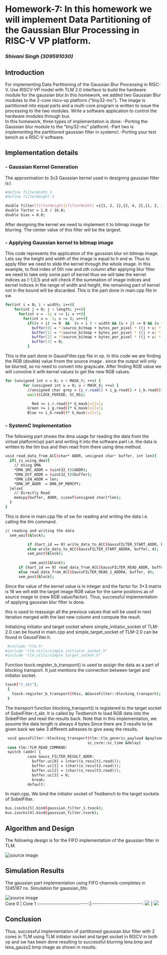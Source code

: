 # Homework-7: In this homework we will implement Data Partitioning of the Gaussian Blur Processing in RISC-V VP platform.

### _Shivani Singh (309591030)_

## Introduction
For implementing Data Partitioning of the Gaussian Blur Processing in RISC-V.
Use RISCV-VP model with TLM 2.0 interface to build the hardware module for the gaussian blur.In this homework, we added two Gaussian Blur modules to the 2-core riscv-vp platform ("tiny32-mc"). The image is partitioned into equal parts and a multi-core program is written to issue the processing to the two modules. 
Write a software application to control the hardware modules through bus.<br/>
In this homework, three types of implementation is done:
-Porting the Gaussian blur module to the "tiny32-mc" platform\\
-Part two is implementing the partitioned gaussian filter in systemc\\
-Porting your test bench as a RISC-V software.


## Implementation details 

### - Gaussian Kernel Generation
The approximation to 3x3 Gaussian kernel used in designing gaussian filter is:\\
```sh
#define filterWidth 3
#define filterHeight 3

double filter[filterHeight][filterWidth] ={{1, 2, 1},{2, 4, 2},{1, 2, 1}};
double factor = 1.0 / 16.0;
double bias = 0.0;
```
After designing the kernel we need to implement it to bitmap image for blurring. The center value of this filter will be the largest. 


### - Applying Gaussian kernel to bitmap image
This code represents the application of the gaussian blur on bitmap image. Lets say the height and width of the image is equal to h and w. Thus to apply filter we need to slide the kernel through the whole image. In this example, to find index of 0th row and oth column after applying blur filter we need to take only some part of kernel thus we will take the kernel indices as (-1,0,1) and will check if the summation of image indices and kernel indices in the range of width and height, the remaining part of kernel not in the bound will be discarded.
This is the part done in main.cpp file in sw.
```sh
for(int i = 0; i < width; i++){
    for(int j = 0; j < length; j++){
      for(int v = -1; v <= 1; v ++){
        for(int u = -1; u <= 1; u++){
          if((v + i) >= 0  &&  (v + i ) < width && (u + j) >= 0 && (u + j) < length ){
            buffer[0] = *(source_bitmap + bytes_per_pixel * ((j + u) * width + (i + v)) + 2);
            buffer[1] = *(source_bitmap + bytes_per_pixel * ((j + u) * width + (i + v)) + 1);
            buffer[2] = *(source_bitmap + bytes_per_pixel * ((j + u) * width + (i + v)) + 0);
            buffer[3] = 0;
          }
 ```
 This is the part done in GaussFilter.cpp file in vp. In this code we are finding the RGB (double) value frrom the source image . since the output will only be blurred, so no need to convert into grayscale. After finding RGB value we will convolve it with kernel values to get the new RGB values. 
```sh
for (unsigned int v = 0; v < MASK_Y; ++v) {
        for (unsigned int u = 0; u < MASK_X; ++u) {
          //unsigned char grey = (i_r.read() + i_g.read() + i_b.read()) / 3;
          wait(CLOCK_PERIOD, SC_NS);

            Red += i_r.read()* G_mask[u][v];
          Green += i_g.read()* G_mask[u][v];
          Blue += i_b.read()* G_mask[u][v];
```
### - SystemC Implementation
The following part shows the dma usage for reading the data from the virtual platform(vp) part and writing it into the software part i.e. the data is written to the tlm bus and then read from there using dma method.
```sh
void read_data_from_ACC(char* ADDR, unsigned char* buffer, int len){
  if(_is_using_dma){
    // Using DMA 
    *DMA_SRC_ADDR = (uint32_t)(ADDR);
    *DMA_DST_ADDR = (uint32_t)(buffer);
    *DMA_LEN_ADDR = len;
    *DMA_OP_ADDR  = DMA_OP_MEMCPY;
  }else{
    // Directly Read
    memcpy(buffer, ADDR, sizeof(unsigned char)*len);
  }
}
```

This is done in main.cpp file of sw for reading and writing the data i.e. calling the tlm command.
```sh
// reading and writing the data
  sem_wait(&lock);

          if (hart_id == 0) write_data_to_ACC(GaussFILTER_START_ADDR, buffer, 4);
          else write_data_to_ACC(GaussFILTER_START_ADDRA, buffer, 4);
          sem_post(&lock);
          
           sem_wait(&lock);
      if (hart_id == 0) read_data_from_ACC(GaussFILTER_READ_ADDR, buffer, 4);
      else read_data_from_ACC(GaussFILTER_READ_1_ADDRA, buffer, 4);
      sem_post(&lock);
```
Since the value of the kernel value is in integer and the factor for 3*3 matrix is 16 we will edit the target image RGB value for the same positions as of source image to (new RGB value/factor). Thus, successful implementation of applying gaussian blur filter is done.


this is used to reasssign all the previous values that will be used in next iteration merged with the last new column and compute the result.

Initializing initiator and target socket where  simple_initiator_socket of TLM-2.0 can be found in main.cpp and simple_target_socket of TLM-2.0 can be found in GaussFilter.h.
```sh
 #include "tlm.h"
#include "tlm_utils/simple_initiator_socket.h"
#include "tlm_utils/simple_target_socket.h"
```
Function tsock.register_b_transport() is used to assign the data as a part of blocking transport. It just mentions the connection between target and initiator socket.
      
 ```sh
tsock("t_skt"),  
  {
    tsock.register_b_transport(this, &GaussFilter::blocking_transport);
  }
```


The transport function blocking_transport() is registered to the target socket of SobelFilter::t_skt. It is called by Testbench to load RGB data into the SobelFilter and read the results back. Note that in this implementation, we assume the data length is always 4 bytes.Since there are 3 results to be given back we take 3 different adresses to give away the results.
```sh
 void gaussFilter::blocking_transport(tlm::tlm_generic_payload &payload,
                                     sc_core::sc_time &delay)
 case tlm::TLM_READ_COMMAND:
 switch (addr) {
          case Gauss_FILTER_RESULT_ADDR:
            buffer.uc[0] = (char)(o_result1.read());
            buffer.uc[1] = (char)(o_result2.read());
            buffer.uc[2] = (char)(o_result3.read());
            buffer.uc[3] = 0;
            break;
          default:
```
In main.cpp, We bind the initiator socket of Testbench to the target sockets of SobelFilter.

```sh
bus.isocks[5].bind(gaussian_filter_1.tsock);
bus.isocks[4].bind(gaussian_filter.tsock);

```
## Algorithm and Design
The following design is for the FIFO implementation of the gaussian filter in TLM.

![source image](https://github.com/infinite234/ee6470_hw3/blob/main/tlm.png)<br/>



## Simulation Results
The gaussian part implementation using FIFO channels completes in 1245187 ns.
Simulation for gaussian_fifo.<br/>

![source image](https://github.com/infinite234/ee6470_hw5-hw6-hw7-hw1/blob/main/Screenshot%20from%202021-06-29%2011-21-56.png)<br/>
Core 0            |  Core 1
:-------------------------:|:-------------------------:
![](https://github.com/infinite234/ee6470_hw5-hw6-hw7-hw1/blob/main/hw7/Screenshot%20from%202021-06-29%2011-22-01.png)  |  ![](https://github.com/infinite234/ee6470_hw5-hw6-hw7-hw1/blob/main/hw7/Screenshot%20from%202021-06-29%2011-22-04.png)



## Conclusion
Thus, successful implementation of partitioned gaussian blur filter with 2 cores in TLM using TLM initiator socket and target socket in RISCV in both vp and sw has been done resulting to successful blurring lena.bmp and lena_gauss2.bmp image  as shown in results.
